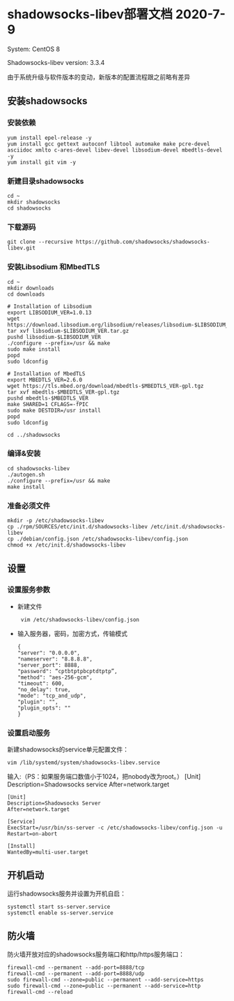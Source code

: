 # shadowsocks-libev部署文档 2020-7-9

System: CentOS 8

Shadowsocks-libev version: 3.3.4

由于系统升级与软件版本的变动，新版本的配置流程跟之前略有差异

## 安装shadowsocks

### 安装依赖

```text
yum install epel-release -y
yum install gcc gettext autoconf libtool automake make pcre-devel asciidoc xmlto c-ares-devel libev-devel libsodium-devel mbedtls-devel -y
yum install git vim -y
```

### 新建目录**shadowsocks**

```text
cd ~
mkdir shadowsocks
cd shadowsocks
```

### 下载源码

```text
git clone --recursive https://github.com/shadowsocks/shadowsocks-libev.git
```

### 安装Libsodium 和MbedTLS

```text
cd ~
mkdir downloads
cd downloads

# Installation of Libsodium
export LIBSODIUM_VER=1.0.13
wget https://download.libsodium.org/libsodium/releases/libsodium-$LIBSODIUM_VER.tar.gz
tar xvf libsodium-$LIBSODIUM_VER.tar.gz
pushd libsodium-$LIBSODIUM_VER
./configure --prefix=/usr && make
sudo make install
popd
sudo ldconfig

# Installation of MbedTLS
export MBEDTLS_VER=2.6.0
wget https://tls.mbed.org/download/mbedtls-$MBEDTLS_VER-gpl.tgz
tar xvf mbedtls-$MBEDTLS_VER-gpl.tgz
pushd mbedtls-$MBEDTLS_VER
make SHARED=1 CFLAGS=-fPIC
sudo make DESTDIR=/usr install
popd
sudo ldconfig

cd ../shadowsocks
```

### 编译&安装

```text
cd shadowsocks-libev
./autogen.sh
./configure --prefix=/usr && make
make install
```

### 准备必须文件

```text
mkdir -p /etc/shadowsocks-libev
cp ./rpm/SOURCES/etc/init.d/shadowsocks-libev /etc/init.d/shadowsocks-libev
cp ./debian/config.json /etc/shadowsocks-libev/config.json
chmod +x /etc/init.d/shadowsocks-libev
```

### 

## 设置

### 设置服务参数

* 新建文件

  ```text
   vim /etc/shadowsocks-libev/config.json
  ```

* 输入服务器，密码，加密方式，传输模式

  ```text
  {
  "server": "0.0.0.0",
  "nameserver": "8.8.8.8",
  "server_port": 8888,
  "password": “cptbtptpbcptdtptp”,
  "method": "aes-256-gcm",
  "timeout": 600,
  "no_delay": true,
  "mode": "tcp_and_udp",
  "plugin": "",
  "plugin_opts": ""
  }
  ```



### 设置启动服务

新建shadowsocks的service单元配置文件： 

```text
vim /lib/systemd/system/shadowsocks-libev.service
```

 输入:（PS：如果服务端口数值小于1024，把nobody改为root。） \[Unit\] Description=Shadowsocks service After=network.target

```text
[Unit]
Description=Shadowsocks Server
After=network.target

[Service]
ExecStart=/usr/bin/ss-server -c /etc/shadowsocks-libev/config.json -u
Restart=on-abort

[Install]
WantedBy=multi-user.target
```

## 开机启动

运行shadowsocks服务并设置为开机自启：

```text
systemctl start ss-server.service
systemctl enable ss-server.service
```

## 防火墙

防火墙开放对应的shadowsocks服务端口和http/https服务端口：

```text
firewall-cmd --permanent --add-port=8888/tcp
firewall-cmd --permanent --add-port=8888/udp
sudo firewall-cmd --zone=public --permanent --add-service=https
sudo firewall-cmd --zone=public --permanent --add-service=http
firewall-cmd --reload
```


